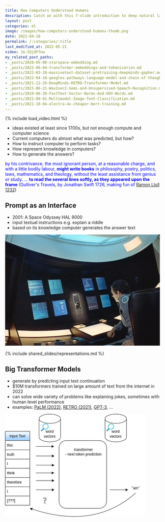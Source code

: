 ```yaml
---
title: How Computers Understood Humans
description: Catch on with this 7-slide introduction to deep natural language processing of 2022, featuring TF-IDF, Word2vec, knowledge graphs, and transformers.
layout: post
categories: ml
image: /images/how-computers-understood-humans-thumb.png
date: 2022-04-18
permalink: /:categories/:title
last_modified_at: 2022-05-21
video: Jo-IQjdFfnw
my_related_post_paths:
- _posts/2020-05-08-starspace-embedding.md
- _posts/2022-06-04-transformer-embeddings-and-tokenization.md
- _posts/2022-03-20-massivetext-dataset-pretraining-deepminds-gopher.md
- _posts/2022-04-10-googles-pathways-language-model-and-chain-of-thought.md
- _posts/2021-12-29-DeepMinds-RETRO-Transformer-Model.md
- _posts/2021-06-21-Wav2vec2-Semi-and-Unsupervised-Speech-Recognition.md
- _posts/2019-06-30-FastText-Vector-Norms-And-OOV-Words.md
- _posts/2022-09-01-Multimodal-Image-Text-Classification.md
- _posts/2021-10-04-electra-4x-cheaper-bert-training.md
---
```




{% include load_video.html %}

- ideas existed at least since 1700s, but not enough compute and computer science
- Current computers do almost what was predicted, but how?
- How to instruct computer to perform tasks?
- How represent knowledge in computers?
- How to generate the answers?

<p style="color: blue">
by his contrivance, the most ignorant person, at a reasonable charge, and with a little bodily labour, <b>might write books</b> in philosophy, poetry, politics, laws, mathematics, and theology, without the least assistance from genius or study.
... <b>to read the several lines softly, as they appeared upon the frame</b>
(Gulliver's Travels, by Jonathan Swift 1726, making fun of <a href="https://www.researchgate.net/publication/221502602_Llull_as_Computer_Scientist_or_Why_Llull_Was_One_of_Us">Ramon Llull 1232</a>)
</p>


## Prompt as an Interface
- 2001: A Space Odyssey HAL 9000
- input textual instructions e.g. explain a riddle
- based on its knowledge computer generates the answer text 

![2001 A Space Odyssey HAL-9000 Interface](/images/2001-A-Space-Odyssey-HAL-9000-Interface-3.png)


{% include shared_slides/representations.md %}


## Big Transformer Models
- generate by predicting input text continuation
- $10M transformers trained on large amount of text from the internet in 2022
- can solve wide variety of problems like explaining jokes, sometimes with human level performance
- examples: [PaLM (2022)](/ml/googles-pathways-language-model-and-chain-of-thought), [RETRO (2021)](/ml/DeepMinds-RETRO-Transformer-Model), [GPT-3](https://arxiv.org/pdf/2005.14165.pdf), ...

![transformer next token prediction](/images/transformer-from-word2vec-next-token.jpg)
